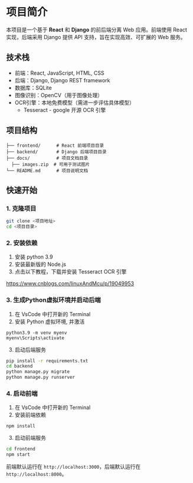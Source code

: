 # 项目简介

本项目是一个基于 **React** 和 **Django** 的前后端分离 Web 应用。前端使用 React 实现，后端采用 Django 提供 API 支持，旨在实现高效、可扩展的 Web 服务。

## 技术栈

- 前端：React, JavaScript, HTML, CSS
- 后端：Django, Django REST framework
- 数据库：SQLite
- 图像识别：OpenCV（用于图像处理）
- OCR引擎：本地免费模型（需进一步评估具体模型）
  - Tesseract - google 开源 OCR 引擎


## 项目结构

```
├── frontend/      # React 前端项目目录
├── backend/       # Django 后端项目目录
├── docs/          # 项目文档目录
  ├── images.zip  # 可用于测试图片
└── README.md      # 项目说明文档
```

## 快速开始

### 1. 克隆项目

```bash
git clone <项目地址>
cd <项目目录>
```

### 2. 安装依赖
1. 安装 python 3.9
2. 安装最新版的 Node.js
3. 点击以下教程，下载并安装 Tesseract OCR 引擎

https://www.cnblogs.com/linuxAndMcu/p/19049953

### 3. 生成Python虚拟环境并启动后端

1. 在 VsCode 中打开新的 Terminal
2. 安装 Python 虚拟环境, 并激活
```
python3.9 -m venv myenv
myenv\Scripts\activate
```
3. 启动后端服务
```bash
pip install -r requirements.txt
cd backend
python manage.py migrate
python manage.py runserver
```

### 4. 启动前端

1. 在 VsCode 中打开新的 Terminal
2. 安装前端依赖
```
npm install
```
3. 启动前端服务
```bash
cd frontend
npm start
```

前端默认运行在 `http://localhost:3000`，后端默认运行在 `http://localhost:8000`。
